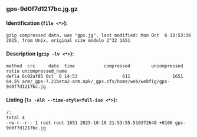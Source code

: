 ### gps-9d0f7d1217bc.jg.gz
#### Identification (`file <*>`):
```
gzip compressed data, was "gps.jg", last modified: Mon Oct  6 13:53:36 2025, from Unix, original size modulo 2^32 1651
```
#### Description (`gzip -lv <*>`):
```
method  crc     date  time           compressed        uncompressed  ratio uncompressed_name
defla 6c02af85 Oct  6 14:53                 611                1651  64.5% arm/_gps-7.21beta2-arm.npk/_gps.sfs/home/web/webfig/gps-9d0f7d1217bc.jg
```
#### Listing (`ls -AlR --time-style=full-iso <*>`):
```
/:
total 4
-rw-r--r-- 1 root root 1651 2025-10-10 21:53:55.510372648 +0100 gps-9d0f7d1217bc.jg
```

